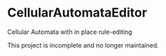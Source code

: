 # CellularAutomataEditor
Cellular Automata with in place rule-editing

This project is incomplete and no longer maintained.
